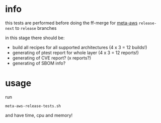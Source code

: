 # info
this tests are performed before doing the ff-merge for [meta-aws](https://github.com/aws4embeddedlinux/meta-aws) `release-next` to `release` branches

in this stage there should be:
* build all recipes for all supported architectures (4 x 3 = 12 builds!)
* generating of ptest report for whole layer  (4 x 3 = 12 reports!)
* generating of CVE report? (x reports?)
* generating of SBOM info?

# usage
run

`meta-aws-release-tests.sh`

and have time, cpu and memory!
